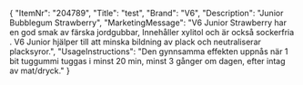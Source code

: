 {
  "ItemNr": "204789",
  "Title": "test",
  "Brand": "V6",
  "Description": "Junior Bubblegum Strawberry",
  "MarketingMessage": "V6 Junior Strawberry har en god smak av färska jordgubbar, Innehåller xylitol och är också sockerfria . V6 Junior hjälper till att minska bildning av plack och neutraliserar placksyror.",
  "UsageInstructions": "Den gynnsamma effekten uppnås när 1 bit tuggummi tuggas i minst 20 min, minst 3 gånger om dagen, efter intag av mat/dryck."
}